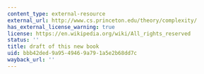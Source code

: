 ```yaml
---
content_type: external-resource
external_url: http://www.cs.princeton.edu/theory/complexity/
has_external_license_warning: true
license: https://en.wikipedia.org/wiki/All_rights_reserved
status: ''
title: draft of this new book
uid: bbb42ded-9a95-4946-9a79-1a5e2b68dd7c
wayback_url: ''
---
```

